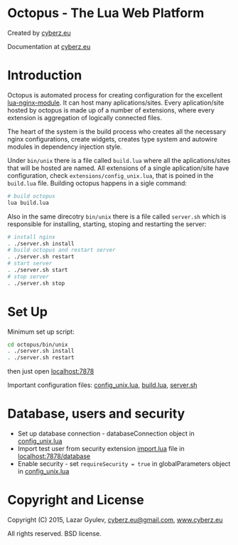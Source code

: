 Octopus - The Lua Web Platform
==============================

Created by [cyberz.eu](http://cyberz.eu)

Documentation at [cyberz.eu](http://cyberz.eu/documentation)

Introduction
============

Octopus is automated process for creating configuration for the excellent [lua-nginx-module](https://github.com/openresty/lua-nginx-module). It can host many aplications/sites. Every aplication/site hosted by octopus is made up of a number of extensions, where every extension is aggregation of logically connected files.

The heart of the system is the build process who creates all the necessary nginx configurations, create widgets, creates type system and autowire modules in dependency injection style.

Under `bin/unix` there is a file called `build.lua` where all the aplications/sites that will be hosted are named. All extensions of a single aplication/site have configuration, check `extensions/config_unix.lua`, that is poined in the `build.lua` file. Building octopus happens in a sigle command:

```bash
# build octopus
lua build.lua
```

Also in the same direcotry `bin/unix` there is a file called `server.sh` which is responsible for installing, starting, stoping and restarting the server:

```bash
# install nginx
. ./server.sh install
# build octopus and restart server
. ./server.sh restart
# start server
. ./server.sh start
# stop server
. ./server.sh stop
```

Set Up
============

Minimum set up script:

```bash
cd octopus/bin/unix
. ./server.sh install
. ./server.sh restart
```
then just open [localhost:7878](http://localhost:7878)

Important configuration files: [config_unix.lua](extensions/config_unix.lua), [build.lua](bin/unix/build.lua), [server.sh](bin/unix/server.sh)


Database, users and security
============
* Set up database connection - databaseConnection object in [config_unix.lua](extensions/config_unix.lua)
* Import test user from security extension [import.lua](extensions/security/src/import.lua) file in [localhost:7878/database](http://localhost:7878/database)
* Enable security - set `requireSecurity = true` in globalParameters object in [config_unix.lua](extensions/config_unix.lua)

Copyright and License
=====================

Copyright (C) 2015, Lazar Gyulev, cyberz.eu@gmail.com, www.cyberz.eu

All rights reserved. BSD license.